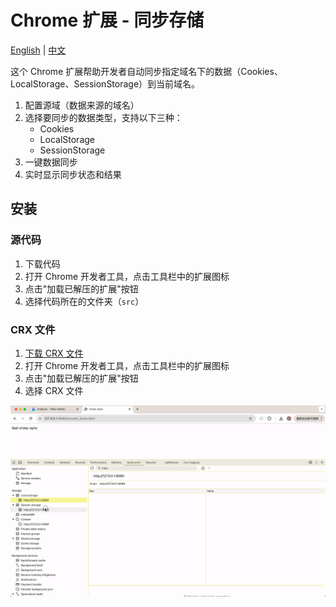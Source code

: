 # Chrome 扩展 - 同步存储

[English](README.md) | [中文](README_zh.md)

这个 Chrome 扩展帮助开发者自动同步指定域名下的数据（Cookies、LocalStorage、SessionStorage）到当前域名。

1. 配置源域（数据来源的域名）
2. 选择要同步的数据类型，支持以下三种：
   - Cookies
   - LocalStorage 
   - SessionStorage
3. 一键数据同步
4. 实时显示同步状态和结果

## 安装

### 源代码

1. 下载代码
2. 打开 Chrome 开发者工具，点击工具栏中的扩展图标
3. 点击"加载已解压的扩展"按钮
4. 选择代码所在的文件夹（`src`）

### CRX 文件

1. [下载 CRX 文件](CRX_PLACEHOLDER_URL)
2. 打开 Chrome 开发者工具，点击工具栏中的扩展图标
3. 点击"加载已解压的扩展"按钮
4. 选择 CRX 文件

![](./demo.gif)